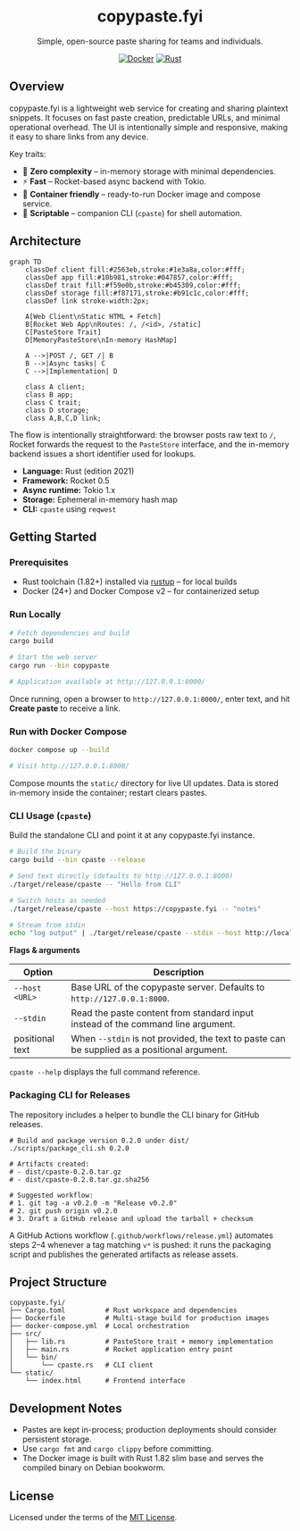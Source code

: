<div align="center">

# copypaste.fyi

Simple, open-source paste sharing for teams and individuals.

[![Docker](https://img.shields.io/badge/docker-compose-blue?logo=docker)](#run-with-docker-compose)
[![Rust](https://img.shields.io/badge/rust-1.82+-orange?logo=rust)](#run-locally)

</div>

## Overview

copypaste.fyi is a lightweight web service for creating and sharing plaintext snippets. It focuses on fast paste creation, predictable URLs, and minimal operational overhead. The UI is intentionally simple and responsive, making it easy to share links from any device.

Key traits:

- 🧠 **Zero complexity** – in-memory storage with minimal dependencies.
- ⚡ **Fast** – Rocket-based async backend with Tokio.
- 🐳 **Container friendly** – ready-to-run Docker image and compose service.
- 🔗 **Scriptable** – companion CLI (`cpaste`) for shell automation.

## Architecture

```mermaid
graph TD
    classDef client fill:#2563eb,stroke:#1e3a8a,color:#fff;
    classDef app fill:#10b981,stroke:#047857,color:#fff;
    classDef trait fill:#f59e0b,stroke:#b45309,color:#fff;
    classDef storage fill:#f87171,stroke:#b91c1c,color:#fff;
    classDef link stroke-width:2px;

    A[Web Client\nStatic HTML + Fetch]
    B[Rocket Web App\nRoutes: /, /<id>, /static]
    C[PasteStore Trait]
    D[MemoryPasteStore\nIn-memory HashMap]

    A -->|POST /, GET /| B
    B -->|Async tasks| C
    C -->|Implementation| D

    class A client;
    class B app;
    class C trait;
    class D storage;
    class A,B,C,D link;
```

The flow is intentionally straightforward: the browser posts raw text to `/`, Rocket forwards the request to the `PasteStore` interface, and the in-memory backend issues a short identifier used for lookups.

- **Language:** Rust (edition 2021)
- **Framework:** Rocket 0.5
- **Async runtime:** Tokio 1.x
- **Storage:** Ephemeral in-memory hash map
- **CLI:** `cpaste` using `reqwest`

## Getting Started

### Prerequisites

- Rust toolchain (1.82+) installed via [rustup](https://rustup.rs/) – for local builds
- Docker (24+) and Docker Compose v2 – for containerized setup

### Run Locally

```bash
# Fetch dependencies and build
cargo build

# Start the web server
cargo run --bin copypaste

# Application available at http://127.0.0.1:8000/
```

Once running, open a browser to `http://127.0.0.1:8000/`, enter text, and hit **Create paste** to receive a link.

### Run with Docker Compose

```bash
docker compose up --build

# Visit http://127.0.0.1:8000/
```

Compose mounts the `static/` directory for live UI updates. Data is stored in-memory inside the container; restart clears pastes.

### CLI Usage (`cpaste`)

Build the standalone CLI and point it at any copypaste.fyi instance.

```bash
# Build the binary
cargo build --bin cpaste --release

# Send text directly (defaults to http://127.0.0.1:8000)
./target/release/cpaste -- "Hello from CLI"

# Switch hosts as needed
./target/release/cpaste --host https://copypaste.fyi -- "notes"

# Stream from stdin
echo "log output" | ./target/release/cpaste --stdin --host http://localhost:8000 --
```

**Flags & arguments**

| Option | Description |
| ------ | ----------- |
| `--host <URL>` | Base URL of the copypaste server. Defaults to `http://127.0.0.1:8000`. |
| `--stdin` | Read the paste content from standard input instead of the command line argument. |
| positional text | When `--stdin` is not provided, the text to paste can be supplied as a positional argument. |

`cpaste --help` displays the full command reference.

### Packaging CLI for Releases

The repository includes a helper to bundle the CLI binary for GitHub releases.

```
# Build and package version 0.2.0 under dist/
./scripts/package_cli.sh 0.2.0

# Artifacts created:
# - dist/cpaste-0.2.0.tar.gz
# - dist/cpaste-0.2.0.tar.gz.sha256

# Suggested workflow:
# 1. git tag -a v0.2.0 -m "Release v0.2.0"
# 2. git push origin v0.2.0
# 3. Draft a GitHub release and upload the tarball + checksum
```

A GitHub Actions workflow (`.github/workflows/release.yml`) automates steps 2–4 whenever a tag matching `v*` is pushed: it runs the packaging script and publishes the generated artifacts as release assets.

## Project Structure

```
copypaste.fyi/
├── Cargo.toml          # Rust workspace and dependencies
├── Dockerfile          # Multi-stage build for production images
├── docker-compose.yml  # Local orchestration
├── src/
│   ├── lib.rs          # PasteStore trait + memory implementation
│   ├── main.rs         # Rocket application entry point
│   └── bin/
│       └── cpaste.rs   # CLI client
└── static/
    └── index.html      # Frontend interface
```

## Development Notes

- Pastes are kept in-process; production deployments should consider persistent storage.
- Use `cargo fmt` and `cargo clippy` before committing.
- The Docker image is built with Rust 1.82 slim base and serves the compiled binary on Debian bookworm.

## License

Licensed under the terms of the [MIT License](LICENSE).



